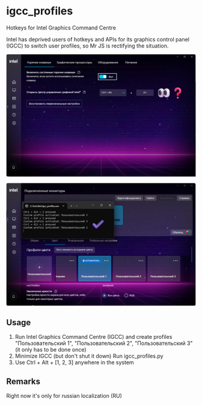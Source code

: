 # igcc_profiles
 Hotkeys for Intel Graphics Command Centre

 Intel has deprived users of hotkeys and APIs for its graphics control panel (IGCC) to switch user profiles, so Mr JS is rectifying the situation.

 ![Hotkeys for Intel Graphics Command Centre](/images/igcc_profiles-0.png) 

 ![Hotkeys for Intel Graphics Command Centre](/images/igcc_profiles-1.png)

 ## Usage

 1. Run Intel Graphics Command Centre (IGCC) and create profiles "Пользовательский 1", "Пользовательский 2", "Пользовательский 3" (it only has to be done once)
 2. Minimize IGCC (but don't shut it down) Run igcc_profiles.py
 3. Use Ctrl + Alt + [1, 2, 3] anywhere in the system

 ## Remarks

 Right now it's only for russian localization (RU)

